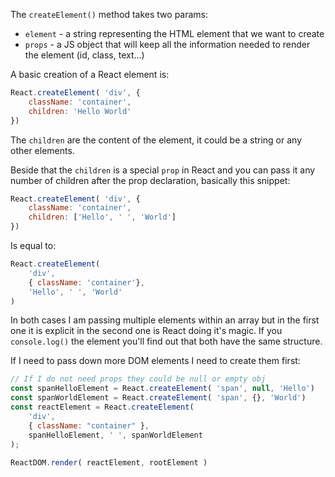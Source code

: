 The `createElement()` method takes two params:
* `element` - a string representing the HTML element that we want to create
* `props` - a JS object that will keep all the information needed to render the element (id, class, text...)

A basic creation of a React element is:
```js
React.createElement( 'div', {
	className: 'container',
	children: 'Hello World'
})
```

The `children` are the content of the element, it could be a string or any other elements.

Beside that the `children` is a special `prop` in React and you can pass it any number of children after the prop declaration, basically this snippet:
```js
React.createElement( 'div', {
	className: 'container',
	children: ['Hello', ' ', 'World']
})
```
Is equal to:
```js
React.createElement( 
	'div', 
	{ className: 'container'},
	'Hello', ' ', 'World'
)
```
In both cases I am passing multiple elements within an array but in the first one it is explicit in the second one is React doing it's magic. If you `console.log()` the element you'll find out that both have the same structure.

If I need to pass down more DOM elements I need to create them first:
```js
// If I do not need props they could be null or empty obj
const spanHelloElement = React.createElement( 'span', null, 'Hello')
const spanWorldElement = React.createElement( 'span', {}, 'World')
const reactElement = React.createElement( 
	'div', 
	{ className: "container" }, 
	spanHelloElement, ' ', spanWorldElement 
);
	
ReactDOM.render( reactElement, rootElement )